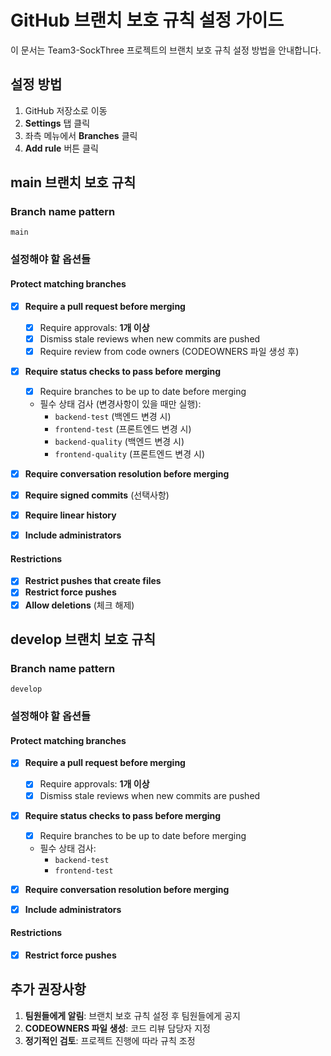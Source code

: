 # GitHub 브랜치 보호 규칙 설정 가이드

이 문서는 Team3-SockThree 프로젝트의 브랜치 보호 규칙 설정 방법을 안내합니다.

## 설정 방법

1. GitHub 저장소로 이동
2. **Settings** 탭 클릭
3. 좌측 메뉴에서 **Branches** 클릭
4. **Add rule** 버튼 클릭

## main 브랜치 보호 규칙

### Branch name pattern
```
main
```

### 설정해야 할 옵션들

#### Protect matching branches
- [x] **Require a pull request before merging**
  - [x] Require approvals: **1개 이상**
  - [x] Dismiss stale reviews when new commits are pushed
  - [x] Require review from code owners (CODEOWNERS 파일 생성 후)

- [x] **Require status checks to pass before merging**
  - [x] Require branches to be up to date before merging
  - 필수 상태 검사 (변경사항이 있을 때만 실행):
    - `backend-test` (백엔드 변경 시)
    - `frontend-test` (프론트엔드 변경 시)
    - `backend-quality` (백엔드 변경 시)
    - `frontend-quality` (프론트엔드 변경 시)

- [x] **Require conversation resolution before merging**
- [x] **Require signed commits** (선택사항)
- [x] **Require linear history**
- [x] **Include administrators**

#### Restrictions
- [x] **Restrict pushes that create files**
- [x] **Restrict force pushes**
- [x] **Allow deletions** (체크 해제)

## develop 브랜치 보호 규칙

### Branch name pattern
```
develop
```

### 설정해야 할 옵션들

#### Protect matching branches
- [x] **Require a pull request before merging**
  - [x] Require approvals: **1개 이상**
  - [x] Dismiss stale reviews when new commits are pushed

- [x] **Require status checks to pass before merging**
  - [x] Require branches to be up to date before merging
  - 필수 상태 검사:
    - `backend-test`
    - `frontend-test`

- [x] **Require conversation resolution before merging**
- [x] **Include administrators**

#### Restrictions
- [x] **Restrict force pushes**

## 추가 권장사항

1. **팀원들에게 알림**: 브랜치 보호 규칙 설정 후 팀원들에게 공지
2. **CODEOWNERS 파일 생성**: 코드 리뷰 담당자 지정
3. **정기적인 검토**: 프로젝트 진행에 따라 규칙 조정

